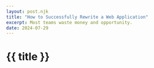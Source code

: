 ```yaml
---
layout: post.njk
title: "How to Successfully Rewrite a Web Application"
excerpt: Most teams waste money and opportunity.
date: 2024-07-29
---
```

# {{ title }}